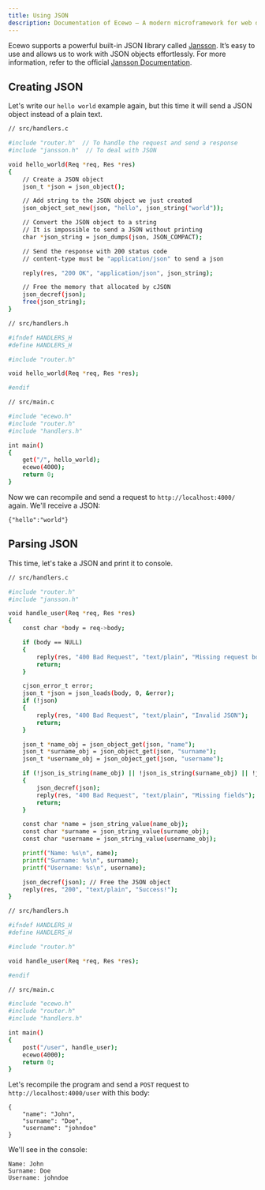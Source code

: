 ```yaml
---
title: Using JSON
description: Documentation of Ecewo — A modern microframework for web development in C
---
```


Ecewo supports a powerful built-in JSON library called [Jansson](https://github.com/akheron/jansson).
It’s easy to use and allows us to work with JSON objects effortlessly. For more information, refer to the official [Jansson Documentation](https://jansson.readthedocs.io/en/latest/index.html).

## Creating JSON

Let's write our `hello world` example again, but this time it will send a JSON object instead of a plain text.

```sh
// src/handlers.c

#include "router.h"  // To handle the request and send a response
#include "jansson.h"  // To deal with JSON

void hello_world(Req *req, Res *res)
{
    // Create a JSON object
    json_t *json = json_object();

    // Add string to the JSON object we just created
    json_object_set_new(json, "hello", json_string("world"));

    // Convert the JSON object to a string
    // It is impossible to send a JSON without printing
    char *json_string = json_dumps(json, JSON_COMPACT);

    // Send the response with 200 status code
    // content-type must be "application/json" to send a json

    reply(res, "200 OK", "application/json", json_string);

    // Free the memory that allocated by cJSON
    json_decref(json);
    free(json_string);
}
```

```sh
// src/handlers.h

#ifndef HANDLERS_H
#define HANDLERS_H

#include "router.h"

void hello_world(Req *req, Res *res);

#endif
```

```sh
// src/main.c

#include "ecewo.h"
#include "router.h"
#include "handlers.h"

int main()
{
    get("/", hello_world);
    ecewo(4000);
    return 0;
}
```

Now we can recompile and send a request to `http://localhost:4000/` again. We'll receive a JSON:

```
{"hello":"world"}
```

## Parsing JSON

This time, let's take a JSON and print it to console.

```sh
// src/handlers.c

#include "router.h"
#include "jansson.h"

void handle_user(Req *req, Res *res)
{
    const char *body = req->body;

    if (body == NULL)
    {
        reply(res, "400 Bad Request", "text/plain", "Missing request body");
        return;
    }

    cjson_error_t error;
    json_t *json = json_loads(body, 0, &error);
    if (!json)
    {
        reply(res, "400 Bad Request", "text/plain", "Invalid JSON");
        return;
    }

    json_t *name_obj = json_object_get(json, "name");
    json_t *surname_obj = json_object_get(json, "surname");
    json_t *username_obj = json_object_get(json, "username");

    if (!json_is_string(name_obj) || !json_is_string(surname_obj) || !json_is_string(username_obj))
    {
        json_decref(json);
        reply(res, "400 Bad Request", "text/plain", "Missing fields");
        return;
    }

    const char *name = json_string_value(name_obj);
    const char *surname = json_string_value(surname_obj);
    const char *username = json_string_value(username_obj);

    printf("Name: %s\n", name);
    printf("Surname: %s\n", surname);
    printf("Username: %s\n", username);

    json_decref(json); // Free the JSON object
    reply(res, "200", "text/plain", "Success!");
}
```

```sh
// src/handlers.h

#ifndef HANDLERS_H
#define HANDLERS_H

#include "router.h"

void handle_user(Req *req, Res *res);

#endif
```

```sh
// src/main.c

#include "ecewo.h"
#include "router.h"
#include "handlers.h"

int main()
{
    post("/user", handle_user);
    ecewo(4000);
    return 0;
}
```

Let's recompile the program and send a `POST` request to `http://localhost:4000/user` with this body:

```
{
    "name": "John",
    "surname": "Doe",
    "username": "johndoe"
}
```

We'll see in the console:

```
Name: John
Surname: Doe
Username: johndoe
```

